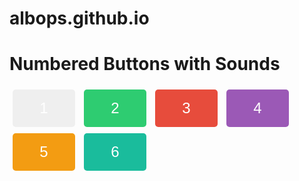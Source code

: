 # albops.github.io
<!DOCTYPE html>
<html>
<head>
  <title>Numbered Buttons with Sounds</title>
  <style>
    /* CSS styles for buttons */
    .numbered-button {
      font-size: 24px; /* set the font size */
      width: 100px; /* set the width */
      height: 60px; /* set the height */
      margin: 5px; /* add margin between buttons */
      color: #fff; /* set the text color */
      border: none; /* remove button borders */
      border-radius: 5px; /* add border radius for rounded edges */
    }

    /* Custom background colors for each button */
    #button1 {
      background-color: #3498db; /* set the background color */
    }

    #button2 {
      background-color: #2ecc71; /* set the background color */
    }

    #button3 {
      background-color: #e74c3c; /* set the background color */
    }

    #button4 {
      background-color: #9b59b6; /* set the background color */
    }

    #button5 {
      background-color: #f39c12; /* set the background color */
    }

    #button6 {
      background-color: #1abc9c; /* set the background color */
    }
  </style>
  <script>
    // JavaScript code to play sounds when buttons are clicked
    function playSound(soundFile) {
      var audio = new Audio(soundFile);
      audio.play();
    }
  </script>
</head>
<body>
  <h1>Numbered Buttons with Sounds</h1>
  <button id="button1" class="numbered-button" onclick="playSound('Metal Crash.mp3')">1</button>
  <button id="button2" class="numbered-button" onclick="playSound('Plastic Object Dropping.mp3')">2</button>
  <button id="button3" class="numbered-button" onclick="playSound('sound3.mp3')">3</button>
  <button id="button4" class="numbered-button" onclick="playSound('sound4.mp3')">4</button>
  <button id="button5" class="numbered-button" onclick="playSound('sound5.mp3')">5</button>
  <button id="button6" class="numbered-button" onclick="playSound('sound6.mp3')">6</button>
</body>
</html>
